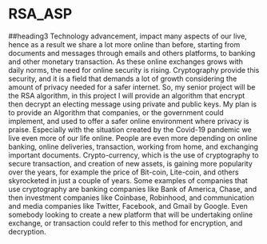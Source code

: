 # RSA_ASP
##heading3
Technology advancement, impact many aspects of our live, hence as a result we share a lot more online than before, starting from documents and messages through emails and others platforms, to banking and other monetary transaction. As these online exchanges grows with daily norms, the need for online security is rising. Cryptography provide this security, and it is a field that demands a lot of growth considering the amount of privacy needed for a safer internet. So, my senior project will be the RSA algorithm, in this project I will provide an algorithm that encrypt then decrypt an electing message using private and public keys. My plan is to provide an Algorithm that companies, or the government could implement, and used to offer a safer online environment where privacy is praise. Especially with the situation created by the Covid-19 pandemic we live even more of our life online. People are even more depending on online banking, online deliveries, transaction, working from home, and exchanging important documents. Crypto-currency, which is the use of cryptography to secure transaction, and creation of new assets, is gaining more popularity over the years, for example the price of Bit-coin, Lite-coin, and others skyrocketed in just a couple of years. Some examples of companies that use cryptography are banking companies like Bank of America, Chase, and then investment companies like Coinbase, Robinhood, and communication and media companies like Twitter, Facebook, and Gmail by Google. Even somebody looking to create a new platform that will be undertaking online exchange, or transaction could refer to this method for encryption, and decryption.

